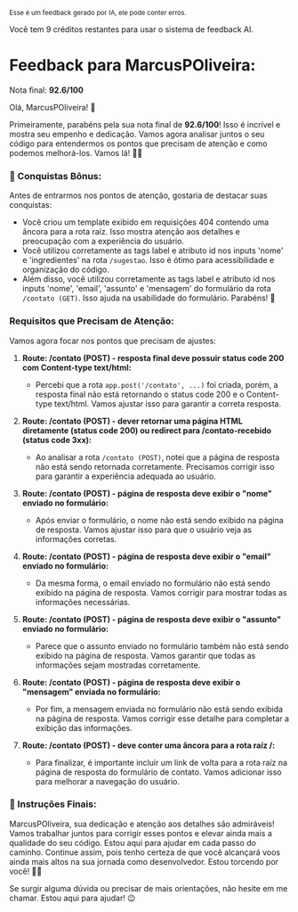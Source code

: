 <sup>Esse é um feedback gerado por IA, ele pode conter erros.</sup>

Você tem 9 créditos restantes para usar o sistema de feedback AI.

# Feedback para MarcusPOliveira:

Nota final: **92.6/100**

Olá, MarcusPOliveira! 🚀

Primeiramente, parabéns pela sua nota final de **92.6/100**! Isso é incrível e mostra seu empenho e dedicação. Vamos agora analisar juntos o seu código para entendermos os pontos que precisam de atenção e como podemos melhorá-los. Vamos lá! 🕵️‍♂️

### 🎉 Conquistas Bônus:
Antes de entrarmos nos pontos de atenção, gostaria de destacar suas conquistas:
- Você criou um template exibido em requisições 404 contendo uma âncora para a rota raíz. Isso mostra atenção aos detalhes e preocupação com a experiência do usuário.
- Você utilizou corretamente as tags label e atributo id nos inputs 'nome' e 'ingredientes' na rota `/sugestao`. Isso é ótimo para acessibilidade e organização do código.
- Além disso, você utilizou corretamente as tags label e atributo id nos inputs 'nome', 'email', 'assunto' e 'mensagem' do formulário da rota `/contato (GET)`. Isso ajuda na usabilidade do formulário. Parabéns! 🎉

### Requisitos que Precisam de Atenção:
Vamos agora focar nos pontos que precisam de ajustes:
1. **Route: /contato (POST) - resposta final deve possuir status code 200 com Content-type text/html:**
   - Percebi que a rota `app.post('/contato', ...)` foi criada, porém, a resposta final não está retornando o status code 200 e o Content-type text/html. Vamos ajustar isso para garantir a correta resposta.

2. **Route: /contato (POST) - dever retornar uma página HTML diretamente (status code 200) ou redirect para /contato-recebido (status code 3xx):**
   - Ao analisar a rota `/contato (POST)`, notei que a página de resposta não está sendo retornada corretamente. Precisamos corrigir isso para garantir a experiência adequada ao usuário.

3. **Route: /contato (POST) - página de resposta deve exibir o "nome" enviado no formulário:**
   - Após enviar o formulário, o nome não está sendo exibido na página de resposta. Vamos ajustar isso para que o usuário veja as informações corretas.

4. **Route: /contato (POST) - página de resposta deve exibir o "email" enviado no formulário:**
   - Da mesma forma, o email enviado no formulário não está sendo exibido na página de resposta. Vamos corrigir para mostrar todas as informações necessárias.

5. **Route: /contato (POST) - página de resposta deve exibir o "assunto" enviado no formulário:**
   - Parece que o assunto enviado no formulário também não está sendo exibido na página de resposta. Vamos garantir que todas as informações sejam mostradas corretamente.

6. **Route: /contato (POST) - página de resposta deve exibir o "mensagem" enviada no formulário:**
   - Por fim, a mensagem enviada no formulário não está sendo exibida na página de resposta. Vamos corrigir esse detalhe para completar a exibição das informações.

7. **Route: /contato (POST) - deve conter uma âncora para a rota raíz /:**
   - Para finalizar, é importante incluir um link de volta para a rota raíz na página de resposta do formulário de contato. Vamos adicionar isso para melhorar a navegação do usuário.

### 📝 Instruções Finais:
MarcusPOliveira, sua dedicação e atenção aos detalhes são admiráveis! Vamos trabalhar juntos para corrigir esses pontos e elevar ainda mais a qualidade do seu código. Estou aqui para ajudar em cada passo do caminho. Continue assim, pois tenho certeza de que você alcançará voos ainda mais altos na sua jornada como desenvolvedor. Estou torcendo por você! 💪🚀

Se surgir alguma dúvida ou precisar de mais orientações, não hesite em me chamar. Estou aqui para ajudar! 😉

